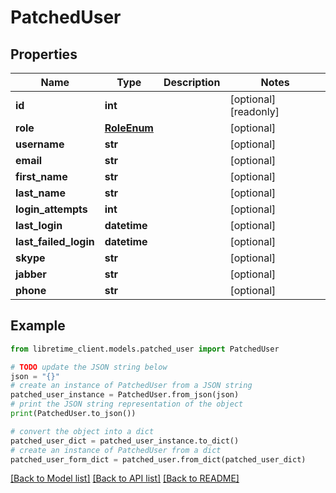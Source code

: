 # PatchedUser


## Properties

Name | Type | Description | Notes
------------ | ------------- | ------------- | -------------
**id** | **int** |  | [optional] [readonly] 
**role** | [**RoleEnum**](RoleEnum.md) |  | [optional] 
**username** | **str** |  | [optional] 
**email** | **str** |  | [optional] 
**first_name** | **str** |  | [optional] 
**last_name** | **str** |  | [optional] 
**login_attempts** | **int** |  | [optional] 
**last_login** | **datetime** |  | [optional] 
**last_failed_login** | **datetime** |  | [optional] 
**skype** | **str** |  | [optional] 
**jabber** | **str** |  | [optional] 
**phone** | **str** |  | [optional] 

## Example

```python
from libretime_client.models.patched_user import PatchedUser

# TODO update the JSON string below
json = "{}"
# create an instance of PatchedUser from a JSON string
patched_user_instance = PatchedUser.from_json(json)
# print the JSON string representation of the object
print(PatchedUser.to_json())

# convert the object into a dict
patched_user_dict = patched_user_instance.to_dict()
# create an instance of PatchedUser from a dict
patched_user_form_dict = patched_user.from_dict(patched_user_dict)
```
[[Back to Model list]](../README.md#documentation-for-models) [[Back to API list]](../README.md#documentation-for-api-endpoints) [[Back to README]](../README.md)


